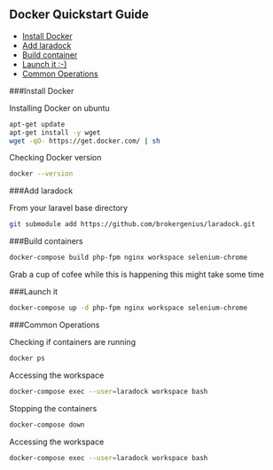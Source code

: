 ## Docker Quickstart Guide

- [Install Docker](#install-docker)
- [Add laradock](#add-submodule)
- [Build container](#build-container)
- [Launch it :-)](#launching-containers)
- [Common Operations](#common-tasks)

<a name="install-docker"></a>
###Install Docker

Installing Docker on ubuntu
```bash
apt-get update
apt-get install -y wget
wget -qO- https://get.docker.com/ | sh
```
Checking Docker version
```bash
docker --version
```

<a name="add-submodule"></a>
###Add laradock

From your laravel base directory

```bash
git submodule add https://github.com/brokergenius/laradock.git
```

<a name="build-container"></a>
###Build containers

```bash
docker-compose build php-fpm nginx workspace selenium-chrome
```
Grab a cup of cofee while this is happening this might take some time 

<a name="launching-containers"></a>
###Launch it 
```bash
docker-compose up -d php-fpm nginx workspace selenium-chrome
```

<a name="common-tasks"></a>
###Common Operations

Checking if containers are running
```bash
docker ps
```

Accessing the workspace 
```bash
docker-compose exec --user=laradock workspace bash
```
Stopping the containers
```bash
docker-compose down
```
Accessing the workspace 
```bash
docker-compose exec --user=laradock workspace bash
```